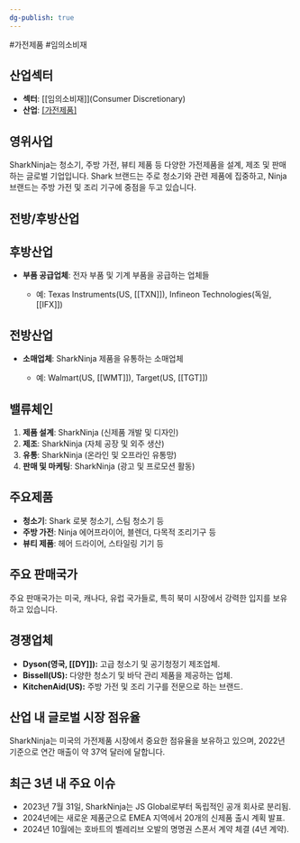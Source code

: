 ```yaml
---
dg-publish: true
---
```

#가전제품 #임의소비재

## 산업섹터

- **섹터**: [[임의소비재]](Consumer Discretionary)
- **산업**: [[가전제품]](Appliances)

## 영위사업

SharkNinja는 청소기, 주방 가전, 뷰티 제품 등 다양한 가전제품을 설계, 제조 및 판매하는 글로벌 기업입니다. Shark 브랜드는 주로 청소기와 관련 제품에 집중하고, Ninja 브랜드는 주방 가전 및 조리 기구에 중점을 두고 있습니다.

## 전방/후방산업

## 후방산업

- **부품 공급업체**: 전자 부품 및 기계 부품을 공급하는 업체들
    
    - 예: Texas Instruments(US, [[TXN]]), Infineon Technologies(독일, [[IFX]])
   

## 전방산업

- **소매업체**: SharkNinja 제품을 유통하는 소매업체
    
    - 예: Walmart(US, [[WMT]]), Target(US, [[TGT]])
   

## 밸류체인

1. **제품 설계**: SharkNinja (신제품 개발 및 디자인)
2. **제조**: SharkNinja (자체 공장 및 외주 생산)
3. **유통**: SharkNinja (온라인 및 오프라인 유통망)
4. **판매 및 마케팅**: SharkNinja (광고 및 프로모션 활동)

## 주요제품

- **청소기**: Shark 로봇 청소기, 스팀 청소기 등
- **주방 가전**: Ninja 에어프라이어, 블렌더, 다목적 조리기구 등
- **뷰티 제품**: 헤어 드라이어, 스타일링 기기 등

## 주요 판매국가

주요 판매국가는 미국, 캐나다, 유럽 국가들로, 특히 북미 시장에서 강력한 입지를 보유하고 있습니다.

## 경쟁업체

- **Dyson(영국, [[DY]]):** 고급 청소기 및 공기청정기 제조업체.
- **Bissell(US):** 다양한 청소기 및 바닥 관리 제품을 제공하는 업체.
- **KitchenAid(US):** 주방 가전 및 조리 기구를 전문으로 하는 브랜드.

## 산업 내 글로벌 시장 점유율

SharkNinja는 미국의 가전제품 시장에서 중요한 점유율을 보유하고 있으며, 2022년 기준으로 연간 매출이 약 37억 달러에 달합니다.

## 최근 3년 내 주요 이슈

- 2023년 7월 31일, SharkNinja는 JS Global로부터 독립적인 공개 회사로 분리됨.
- 2024년에는 새로운 제품군으로 EMEA 지역에서 20개의 신제품 출시 계획 발표.
- 2024년 10월에는 호바트의 벨레리브 오발의 명명권 스폰서 계약 체결 (4년 계약).